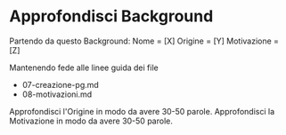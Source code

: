 # Approfondisci Background

Partendo da questo Background:
Nome = [X]
Origine = [Y]
Motivazione = [Z]

Mantenendo fede alle linee guida dei file
- 07-creazione-pg.md
- 08-motivazioni.md

Approfondisci l'Origine in modo da avere 30-50 parole.
Approfondisci la Motivazione in modo da avere 30-50 parole.
